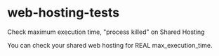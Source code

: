 web-hosting-tests
=================

Check maximum execution time, "process killed" on Shared Hosting

You can check your shared web hosting for REAL max_execution_time.
